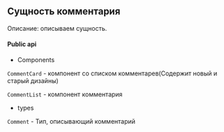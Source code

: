 ## Сущность комментария

Описание:
описываем сущность.

#### Public api

- Components

`CommentCard` - компонент со списком комментарев(Содержит новый и старый дизайны)

`CommentList` - компонент комментария 

- types

`Comment` - Тип, описывающий комментарий
